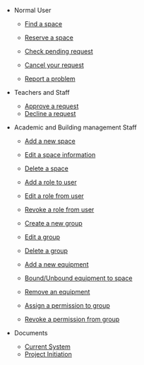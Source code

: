 * Normal User
  * [Find a space](/en/client/search-for-space.md)
  * [Reserve a space](/en/client/reserve-a-space.md)

  * [Check pending request](/en/client/check-reqest.md)
  * [Cancel your request](/en/client/cancel-a-request.md)

  * [Report a problem](/en/client/report-a-problem.md)

* Teachers and Staff
  * [Approve a request](/en/approver/approve-request.md)
  * [Decline a request](/en/approver/decline-request.md)

* Academic and Building management Staff
  * [Add a new space](/en/admin/add-space.md)
  * [Edit a space information](/en/admin/edit-space.md)
  * [Delete a space](/en/admin/delete-space.md)

  * [Add a role to user](/en/admin/add-role.md)
  * [Edit a role from user](/en/admin/edit-role.md)
  * [Revoke a role from user](/en/admin/remove-role.md)

  * [Create a new group](/en/admin/create-group.md)
  * [Edit a group](/en/admin/edit-group.md)
  * [Delete a group](/en/admin/delete-group.md)

  * [Add a new equipment](/en/admin/add-material.md)
  * [Bound/Unbound equipment to space](/en/admin/bound-material.md)
  * [Remove an equipment](/en/admin/delete-material.md)

  * [Assign a permission to group](/en/admin/assign-permission.md)
  * [Revoke a permission from group](/en/admin/remove-permission.md)

* Documents
  * [Current System](/en/others/current-system.md)
  * [Project Initiation](/en/others/project-initiation.md)
